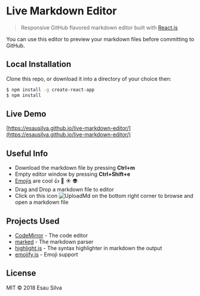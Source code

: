 # Live Markdown Editor

> Responsive GitHub flavored markdown editor built with [React.js](https://facebook.github.io/react/)

You can use this editor to preview your markdown files before committing to GitHub.

## Local Installation

Clone this repo, or download it into a directory of your choice then:

```bash
$ npm install -g create-react-app
$ npm install
```

## Live Demo

[https://esausilva.github.io/live-markdown-editor/](https://esausilva.github.io/live-markdown-editor/)

## Useful Info

- Download the markdown file by pressing **Ctrl+m**
- Empty editor window by pressing **Ctrl+Shift+e**
- [Emojis](http://www.webpagefx.com/tools/emoji-cheat-sheet/) are cool :thumbsup: :poop: :sunny: :alien:
- Drag and Drop a markdown file to editor
- Click on this icon ![UploadMd](http://i.imgur.com/7kCSgpzt.jpg) on the bottom right corner to browse and open a markdown file

## Projects Used

- [CodeMirror](https://codemirror.net/) - The code editor
- [marked](https://github.com/chjj/marked) - The markdown parser
- [highlight.js](https://highlightjs.org/) - The syntax highlighter in markdown the output
- [emojify.js](http://hassankhan.me/emojify.js/) - Emoji support

## License

MIT © 2018 Esau Silva
